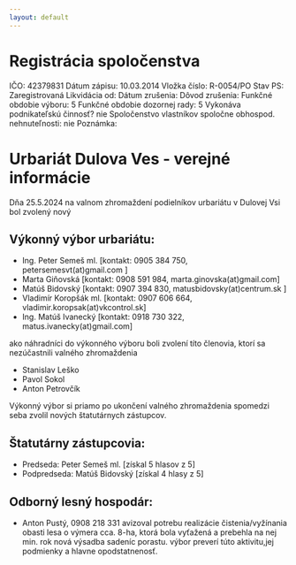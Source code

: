 ```yaml
---
layout: default
---
```

# Registrácia spoločenstva
IČO: 42379831
Dátum zápisu: 10.03.2014
Vložka číslo: R-0054/PO
Stav PS: Zaregistrovaná
Likvidácia od:
Dátum zrušenia:
Dôvod zrušenia:
Funkčné obdobie výboru: 5
Funkčné obdobie dozornej rady: 5
Vykonáva podnikateľskú činnosť? nie
Spoločenstvo vlastníkov spoločne obhospod. nehnuteľnosti: nie
Poznámka:

# Urbariát Dulova Ves - verejné informácie
 Dňa 25.5.2024 na valnom zhromaždení podielníkov urbariátu v Dulovej Vsi bol zvolený nový 

## Výkonný výbor urbariátu:
- Ing. Peter Semeš ml. [kontakt: 0905 384 750, petersemesvt(at)gmail.com ]
- Marta Giňovská [kontakt: 0908 591 984, marta.ginovska(at)gmail.com]
- Matúš Bidovský [kontakt: 0907 394 830, matusbidovsky(at)centrum.sk ]
- Vladimír Koropšák ml. [kontakt: 0907 606 664, vladimir.koropsak(at)vkcontrol.sk]
- Ing. Matúš Ivanecký [kontakt: 0918 730 322, matus.ivanecky(at)gmail.com]

 ako náhradníci do výkonného výboru boli zvolení títo členovia, ktorí sa nezúčastnili valného zhromaždenia
- Stanislav Leško
- Pavol Sokol
- Anton Petrovčík

Výkonný výbor si priamo po ukončení valného zhromaždenia spomedzi seba zvolil nových štatutárnych zástupcov.

## Štatutárny zástupcovia:
- Predseda: Peter Semeš ml. [získal 5 hlasov z 5]
- Podpredseda: Matúš Bidovský [získal 4 hlasy z 5]

 
## Odborný lesný hospodár: 
- Anton Pustý, 0908 218 331 avizoval potrebu realizácie čistenia/vyžínania obasti lesa o výmera cca. 8-ha, ktorá bola vyťažená a prebehla na nej min. rok nová výsadba sadeníc porastu. výbor preverí túto aktivitu,jej podmienky a hlavne opodstatnenosť.
